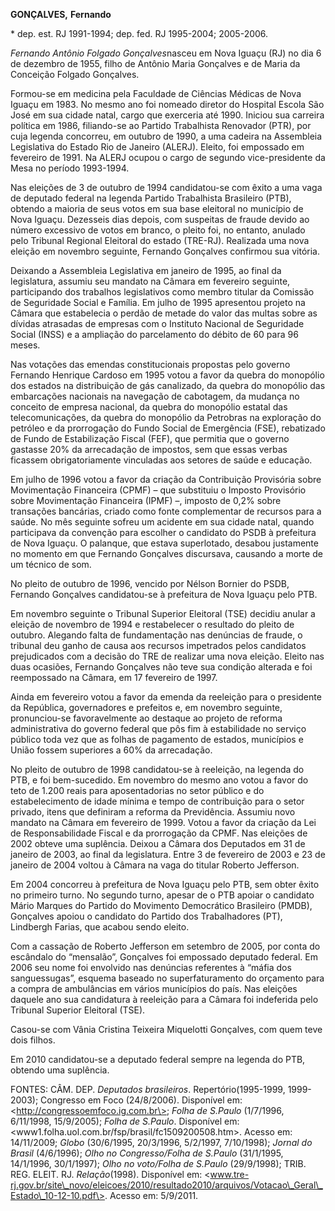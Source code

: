 **GONÇALVES,** **Fernando**

\* dep. est. RJ 1991-1994; dep. fed. RJ 1995-2004; 2005-2006.

*Fernando Antônio Folgado Gonçalves*nasceu em Nova Iguaçu (RJ) no dia 6
de dezembro de 1955, filho de Antônio Maria Gonçalves e de Maria da
Conceição Folgado Gonçalves.

Formou-se em medicina pela Faculdade de Ciências Médicas de Nova Iguaçu
em 1983. No mesmo ano foi nomeado diretor do Hospital Escola São José em
sua cidade natal, cargo que exerceria até 1990. Iniciou sua carreira
política em 1986, filiando-se ao Partido Trabalhista Renovador (PTR),
por cuja legenda concorreu, em outubro de 1990, a uma cadeira na
Assembleia Legislativa do Estado Rio de Janeiro (ALERJ). Eleito, foi
empossado em fevereiro de 1991. Na ALERJ ocupou o cargo de segundo
vice-presidente da Mesa no período 1993-1994.

Nas eleições de 3 de outubro de 1994 candidatou-se com êxito a uma vaga
de deputado federal na legenda Partido Trabalhista Brasileiro (PTB),
obtendo a maioria de seus votos em sua base eleitoral no município de
Nova Iguaçu. Dezesseis dias depois, com suspeitas de fraude devido ao
número excessivo de votos em branco, o pleito foi, no entanto, anulado
pelo Tribunal Regional Eleitoral do estado (TRE-RJ). Realizada uma nova
eleição em novembro seguinte, Fernando Gonçalves confirmou sua vitória.

Deixando a Assembleia Legislativa em janeiro de 1995, ao final da
legislatura, assumiu seu mandato na Câmara em fevereiro seguinte,
participando dos trabalhos legislativos como membro titular da Comissão
de Seguridade Social e Família. Em julho de 1995 apresentou projeto na
Câmara que estabelecia o perdão de metade do valor das multas sobre as
dívidas atrasadas de empresas com o Instituto Nacional de Seguridade
Social (INSS) e a ampliação do parcelamento do débito de 60 para 96
meses.

Nas votações das emendas constitucionais propostas pelo governo Fernando
Henrique Cardoso em 1995 votou a favor da quebra do monopólio dos
estados na distribuição de gás canalizado, da quebra do monopólio das
embarcações nacionais na navegação de cabotagem, da mudança no conceito
de empresa nacional, da quebra do monopólio estatal das
telecomunicações, da quebra do monopólio da Petrobras na exploração do
petróleo e da prorrogação do Fundo Social de Emergência (FSE),
rebatizado de Fundo de Estabilização Fiscal (FEF), que permitia que o
governo gastasse 20% da arrecadação de impostos, sem que essas verbas
ficassem obrigatoriamente vinculadas aos setores de saúde e educação.

Em julho de 1996 votou a favor da criação da Contribuição Provisória
sobre Movimentação Financeira (CPMF) – que substituiu o Imposto
Provisório sobre Movimentação Financeira (IPMF) –, imposto de 0,2% sobre
transações bancárias, criado como fonte complementar de recursos para a
saúde. No mês seguinte sofreu um acidente em sua cidade natal, quando
participava da convenção para escolher o candidato do PSDB à prefeitura
de Nova Iguaçu. O palanque, que estava superlotado, desabou justamente
no momento em que Fernando Gonçalves discursava, causando a morte de um
técnico de som.

No pleito de outubro de 1996, vencido por Nélson Bornier do PSDB,
Fernando Gonçalves candidatou-se à prefeitura de Nova Iguaçu pelo PTB.

Em novembro seguinte o Tribunal Superior Eleitoral (TSE) decidiu anular
a eleição de novembro de 1994 e restabelecer o resultado do pleito de
outubro. Alegando falta de fundamentação nas denúncias de fraude, o
tribunal deu ganho de causa aos recursos impetrados pelos candidatos
prejudicados com a decisão do TRE de realizar uma nova eleição. Eleito
nas duas ocasiões, Fernando Gonçalves não teve sua condição alterada e
foi reempossado na Câmara, em 17 fevereiro de 1997.

Ainda em fevereiro votou a favor da emenda da reeleição para o
presidente da República, governadores e prefeitos e, em novembro
seguinte, pronunciou-se favoravelmente ao destaque ao projeto de reforma
administrativa do governo federal que pôs fim à estabilidade no serviço
público toda vez que as folhas de pagamento de estados, municípios e
União fossem superiores a 60% da arrecadação.

No pleito de outubro de 1998 candidatou-se à reeleição, na legenda do
PTB, e foi bem-sucedido. Em novembro do mesmo ano votou a favor do teto
de 1.200 reais para aposentadorias no setor público e do estabelecimento
de idade mínima e tempo de contribuição para o setor privado, itens que
definiram a reforma da Previdência. Assumiu novo mandato na Câmara em
fevereiro de 1999. Votou a favor da criação da Lei de Responsabilidade
Fiscal e da prorrogação da CPMF. Nas eleições de 2002 obteve uma
suplência. Deixou a Câmara dos Deputados em 31 de janeiro de 2003, ao
final da legislatura. Entre 3 de fevereiro de 2003 e 23 de janeiro de
2004 voltou à Câmara na vaga do titular Roberto Jefferson.

Em 2004 concorreu à prefeitura de Nova Iguaçu pelo PTB, sem obter êxito
no primeiro turno. No segundo turno, apesar de o PTB apoiar o candidato
Mário Marques do Partido do Movimento Democrático Brasileiro (PMDB),
Gonçalves apoiou o candidato do Partido dos Trabalhadores (PT),
Lindbergh Farias, que acabou sendo eleito.

Com a cassação de Roberto Jefferson em setembro de 2005, por conta do
escândalo do “mensalão”, Gonçalves foi empossado deputado federal. Em
2006 seu nome foi envolvido nas denúncias referentes à “máfia dos
sanguessugas”, esquema baseado no superfaturamento do orçamento para a
compra de ambulâncias em vários municípios do país. Nas eleições daquele
ano sua candidatura à reeleição para a Câmara foi indeferida pelo
Tribunal Superior Eleitoral (TSE).

Casou-se com Vânia Cristina Teixeira Miquelotti Gonçalves, com quem teve
dois filhos.

Em 2010 candidatou-se a deputado federal sempre na legenda do PTB,
obtendo uma suplência.

FONTES: CÂM. DEP. *Deputados brasileiros*. Repertório(1995-1999,
1999-2003); Congresso em Foco (24/8/2006). Disponível em:
\<http://congressoemfoco.ig.com.br\>; *Folha de S.Paulo* (1/7/1996,
6/11/1998, 15/9/2005); *Folha de S.Paulo*. Disponível em:
\<www1.folha.uol.com.br/fsp/brasil/fc1509200508.htm\>. Acesso em:
14/11/2009; *Globo* (30/6/1995, 20/3/1996, 5/2/1997, 7/10/1998); *Jornal
do Brasil* (4/6/1996); *Olho no Congresso/Folha de S.Paulo* (31/1/1995,
14/1/1996, 30/1/1997); *Olho no voto/Folha de S.Paulo* (29/9/1998);
TRIB. REG. ELEIT. RJ. *Relação*(1998). Disponível em:
\<www.tre-rj.gov.br/site\_novo/eleicoes/2010/resultado2010/arquivos/Votacao\_Geral\_Estado\_10-12-10.pdf\>.
Acesso em: 5/9/2011.
